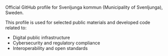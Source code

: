 Official GitHub profile for Svenljunga kommun (Municipality of Svenljunga), Sweden.

This profile is used for selected public materials and developed code related to:

- Digital public infrastructure
- Cybersecurity and regulatory compliance
- Interoperability and open standards
